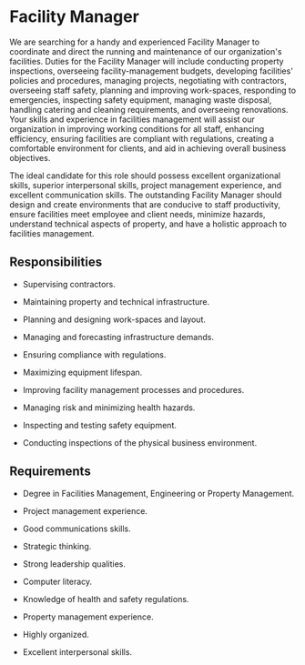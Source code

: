 # Facility Manager

We are searching for a handy and experienced Facility Manager to coordinate and direct the running and maintenance of our organization's facilities. Duties for the Facility Manager will include conducting property inspections, overseeing facility-management budgets, developing facilities' policies and procedures, managing projects, negotiating with contractors, overseeing staff safety, planning and improving work-spaces, responding to emergencies, inspecting safety equipment, managing waste disposal, handling catering and cleaning requirements, and overseeing renovations. Your skills and experience in facilities management will assist our organization in improving working conditions for all staff, enhancing efficiency, ensuring facilities are compliant with regulations, creating a comfortable environment for clients, and aid in achieving overall business objectives.

The ideal candidate for this role should possess excellent organizational skills, superior interpersonal skills, project management experience, and excellent communication skills. The outstanding Facility Manager should design and create environments that are conducive to staff productivity, ensure facilities meet employee and client needs, minimize hazards, understand technical aspects of property, and have a holistic approach to facilities management.

## Responsibilities

* Supervising contractors.

* Maintaining property and technical infrastructure.

* Planning and designing work-spaces and layout.

* Managing and forecasting infrastructure demands.

* Ensuring compliance with regulations.

* Maximizing equipment lifespan.

* Improving facility management processes and procedures.

* Managing risk and minimizing health hazards.

* Inspecting and testing safety equipment.

* Conducting inspections of the physical business environment.

## Requirements

* Degree in Facilities Management, Engineering or Property Management.

* Project management experience.

* Good communications skills.

* Strategic thinking.

* Strong leadership qualities.

* Computer literacy.

* Knowledge of health and safety regulations.

* Property management experience.

* Highly organized.

* Excellent interpersonal skills.

